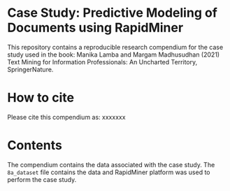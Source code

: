 # Case Study: Predictive Modeling of Documents using RapidMiner

This repository contains a reproducible research compendium for the case study used in the book:
Manika Lamba and Margam Madhusudhan (2021) Text Mining for Information Professionals: An Uncharted Territory, SpringerNature.

# How to cite
Please cite this compendium as: xxxxxxx

# Contents
The compendium contains the data associated with the case study. The `8a_dataset` file contains the data and RapidMiner platform was used to perform the case study.
